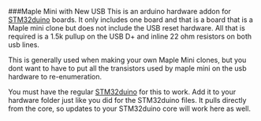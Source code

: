 ###Maple Mini with New USB
This is an arduino hardware addon for [STM32duino](https://github.com/rogerclarkmelbourne/Arduino_STM32) boards. It only includes one board and that is a board that is a Maple mini clone but does not include the USB reset hardware. All that is required is a 1.5k pullup on the USB D+ and inline 22 ohm resistors on both usb lines.

This is generally used when making your own Maple Mini clones, but you dont want to have to put all the transistors used by maple mini on the usb hardware to re-enumeration.

You must have the regular [STM32duino](https://github.com/rogerclarkmelbourne/Arduino_STM32) for this to work. Add it to your hardware folder just like you did for the STM32duino files. It pulls directly from the core, so updates to your STM32duino core will work here as well.